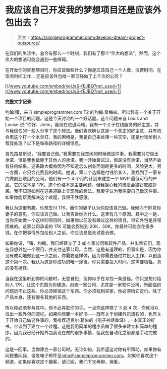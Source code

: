 # 我应该自己开发我的梦想项目还是应该外包出去？

> 原文：<https://simpleprogrammer.com/develop-dream-project-outsource/>

在我们的生活中，总会有那么一个时刻，我们有了那个“伟大的想法”。然而，这个伟大的想法可能会遇到一些障碍。

在开发你的梦想项目时，你应该做些什么？你是应该自己一个人做，浪费时间，在空闲时间工作…
还是应该外包给一家已经做了上千次的公司？

[//www.youtube.com/embed/noUxS-fEJBQ?not_used=1](//www.youtube.com/embed/noUxS-fEJBQ?not_used=1)

**完整文字记录:**

约翰:嘿，来自 simpleprogrammer.com T2 的约翰·桑梅兹。所以我有一个关于开始一个项目的问题。这是今天讨论的一个好话题。这个问题来自 Louis and Louise 说:“你好，John，我现在进退两难，我有一个关于在线服务的好主意，并与我信任的一些人分享了这个想法。他们喜欢确认这是一个真正的好主意，并有机会用这个打一个本垒打。我的困境是，我是自己来处理一些天空，还是付钱给别人帮我处理？以下是每条路径的详细信息。

首先路易斯说，“我要自己做。”我需要在我空闲的时候做这件事，我需要对它做出承诺，但是我也依赖于其他人的承诺。我一开始尝试过，但是没有承诺，当然不会有任何结果。这条路大概会因为不知道怎么创业而消耗更多的时间，风险更大。另一方面，它只会花费我的时间。他说，第二个选择是付钱给某人。我找到了一家专门做创业项目的公司，他们有一个 4 个月的计划来建立一个 MVP 最低可行的产品，它的成本是 17K。这个价格不是主要问题，但我担心我的想法会被窃取或抄袭。我不知道如何在这条道路上实现我的想法。我妻子认为我需要自己做这件事。如果你能帮我解决这个难题，我将不胜感激。

我认为这很有趣，你想支付 17K，而你的妻子认为你应该自己做。我倾向于同意你妻子的意见，你应该自己做。让我告诉你为什么。这里有几个原因。其中之一是，当你开始做一个这样的项目时，如果你以前没有做过这样的项目，将它外包是非常困难的。这家公司承诺的 17K 可能会膨胀到 20K，50K。你最终可能会花很多钱。在你把事情外包给别人之前，你应该总是先试着去做。

如果你说，“嗨，约翰。我已经建立了 3 或 4 家公司和软件产品，并出售它们，现在我想外包一个项目，并支付这家公司。当然，这是有道理的，但事实是，因为你没有成功地做到这一点之前，你需要这样做，因为你需要通过并投入工作，以创造这个第一次。我认为这是你成功的唯一途径，你只需要投入时间。这需要牺牲。真的没有捷径。

当我在这里听到你的问题时，无意冒犯，但你似乎在寻找一条捷径。你只是想付给别人 17K，让这个东西为你建造。创建一家公司，尤其是一家软件公司，所面临的问题远不止这些。你必须推销这个东西。你必须找到买家，你必须给它定价。除了产品本身，还有很多其他的东西。

所以你必须参与其中。你不必弄脏你的手。一旦你这样做了 3 到 4 次，你就可以找出一些外包的流程。如果你想要一本好书——既有关于创建外包流程的，也有关于开始自己做这件事的，我推荐迈克尔·葛伯的《电子神话重温》,一本真正的好书。它谈到了建立一个过程。这是我用简单的程序员做了很多来建立和简单的程序，因为我已经开始外包我现在做的很多事情，但我在自动化之前都是手动完成的。

这是一回事。当你建立一家公司时。无论如何，我希望这对你有所帮助。如果你有问题要问我，请发电子邮件至[john@simpleprogrammer.com](mailto:john@simpleprogrammer.com)。如果你喜欢这个频道，如果你喜欢这个播客，请订阅，我们下次再聊。保重。